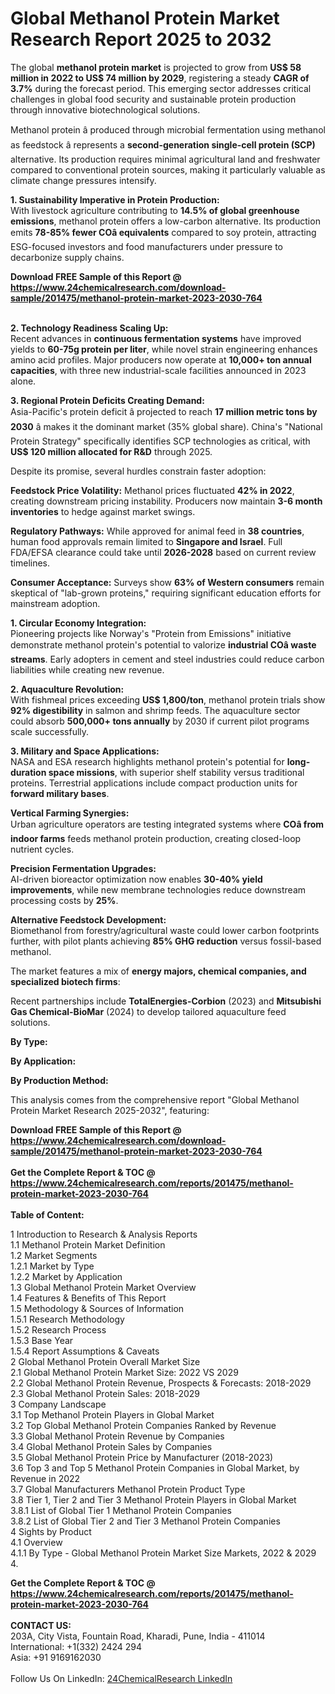 <h1>Global Methanol Protein Market Research Report 2025 to 2032</h1><p>The global <strong>methanol protein market</strong> is projected to grow from <strong>US$ 58 million in 2022 to US$ 74 million by 2029</strong>, registering a steady <strong>CAGR of 3.7%</strong> during the forecast period. This emerging sector addresses critical challenges in global food security and sustainable protein production through innovative biotechnological solutions.</p><p>Methanol protein â produced through microbial fermentation using methanol as feedstock â represents a <strong>second-generation single-cell protein (SCP)</strong> alternative. Its production requires minimal agricultural land and freshwater compared to conventional protein sources, making it particularly valuable as climate change pressures intensify.</p><p><strong>1. Sustainability Imperative in Protein Production:</strong><br>
With livestock agriculture contributing to <strong>14.5% of global greenhouse emissions</strong>, methanol protein offers a low-carbon alternative. Its production emits <strong>78-85% fewer COâ equivalents</strong> compared to soy protein, attracting ESG-focused investors and food manufacturers under pressure to decarbonize supply chains.</p><div><b>Download FREE Sample of this Report @ 
            <a href="https://www.24chemicalresearch.com/download-sample/201475/methanol-protein-market-2023-2030-764">
            https://www.24chemicalresearch.com/download-sample/201475/methanol-protein-market-2023-2030-764</a></b></div><br><p><strong>2. Technology Readiness Scaling Up:</strong><br>
Recent advances in <strong>continuous fermentation systems</strong> have improved yields to <strong>60-75g protein per liter</strong>, while novel strain engineering enhances amino acid profiles. Major producers now operate at <strong>10,000+ ton annual capacities</strong>, with three new industrial-scale facilities announced in 2023 alone.</p><p><strong>3. Regional Protein Deficits Creating Demand:</strong><br>
Asia-Pacific's protein deficit â projected to reach <strong>17 million metric tons by 2030</strong> â makes it the dominant market (35% global share). China's "National Protein Strategy" specifically identifies SCP technologies as critical, with <strong>US$ 120 million allocated for R&amp;D</strong> through 2025.</p><p>Despite its promise, several hurdles constrain faster adoption:</p><p><strong>Feedstock Price Volatility:</strong> Methanol prices fluctuated <strong>42% in 2022</strong>, creating downstream pricing instability. Producers now maintain <strong>3-6 month inventories</strong> to hedge against market swings.</p><p><strong>Regulatory Pathways:</strong> While approved for animal feed in <strong>38 countries</strong>, human food approvals remain limited to <strong>Singapore and Israel</strong>. Full FDA/EFSA clearance could take until <strong>2026-2028</strong> based on current review timelines.</p><p><strong>Consumer Acceptance:</strong> Surveys show <strong>63% of Western consumers</strong> remain skeptical of "lab-grown proteins," requiring significant education efforts for mainstream adoption.</p><p><strong>1. Circular Economy Integration:</strong><br>
Pioneering projects like Norway's "Protein from Emissions" initiative demonstrate methanol protein's potential to valorize <strong>industrial COâ waste streams</strong>. Early adopters in cement and steel industries could reduce carbon liabilities while creating new revenue.</p><p><strong>2. Aquaculture Revolution:</strong><br>
With fishmeal prices exceeding <strong>US$ 1,800/ton</strong>, methanol protein trials show <strong>92% digestibility</strong> in salmon and shrimp feeds. The aquaculture sector could absorb <strong>500,000+ tons annually</strong> by 2030 if current pilot programs scale successfully.</p><p><strong>3. Military and Space Applications:</strong><br>
NASA and ESA research highlights methanol protein's potential for <strong>long-duration space missions</strong>, with superior shelf stability versus traditional proteins. Terrestrial applications include compact production units for <strong>forward military bases</strong>.</p><p><strong>Vertical Farming Synergies:</strong><br>
	Urban agriculture operators are testing integrated systems where <strong>COâ from indoor farms</strong> feeds methanol protein production, creating closed-loop nutrient cycles.</p><p><strong>Precision Fermentation Upgrades:</strong><br>
	AI-driven bioreactor optimization now enables <strong>30-40% yield improvements</strong>, while new membrane technologies reduce downstream processing costs by <strong>25%</strong>.</p><p><strong>Alternative Feedstock Development:</strong><br>
	Biomethanol from forestry/agricultural waste could lower carbon footprints further, with pilot plants achieving <strong>85% GHG reduction</strong> versus fossil-based methanol.</p><p>The market features a mix of <strong>energy majors, chemical companies, and specialized biotech firms</strong>:</p><p>Recent partnerships include <strong>TotalEnergies-Corbion</strong> (2023) and <strong>Mitsubishi Gas Chemical-BioMar</strong> (2024) to develop tailored aquaculture feed solutions.</p><p><strong>By Type:</strong></p><p><strong>By Application:</strong></p><p><strong>By Production Method:</strong></p><p>This analysis comes from the comprehensive report "Global Methanol Protein Market Research 2025-2032", featuring:
</p><div><b>Download FREE Sample of this Report @ 
            <a href="https://www.24chemicalresearch.com/download-sample/201475/methanol-protein-market-2023-2030-764">
            https://www.24chemicalresearch.com/download-sample/201475/methanol-protein-market-2023-2030-764</a></b></div><br><div><b>Get the Complete Report & TOC @ 
            <a href="https://www.24chemicalresearch.com/reports/201475/methanol-protein-market-2023-2030-764">
            https://www.24chemicalresearch.com/reports/201475/methanol-protein-market-2023-2030-764</a></b></div><br>
            <b>Table of Content:</b><p>1 Introduction to Research & Analysis Reports<br />
    1.1 Methanol Protein Market Definition<br />
    1.2 Market Segments<br />
        1.2.1 Market by Type<br />
        1.2.2 Market by Application<br />
    1.3 Global Methanol Protein Market Overview<br />
    1.4 Features & Benefits of This Report<br />
    1.5 Methodology & Sources of Information<br />
        1.5.1 Research Methodology<br />
        1.5.2 Research Process<br />
        1.5.3 Base Year<br />
        1.5.4 Report Assumptions & Caveats<br />
2 Global Methanol Protein Overall Market Size<br />
    2.1 Global Methanol Protein Market Size: 2022 VS 2029<br />
    2.2 Global Methanol Protein Revenue, Prospects & Forecasts: 2018-2029<br />
    2.3 Global Methanol Protein Sales: 2018-2029<br />
3 Company Landscape<br />
    3.1 Top Methanol Protein Players in Global Market<br />
    3.2 Top Global Methanol Protein Companies Ranked by Revenue<br />
    3.3 Global Methanol Protein Revenue by Companies<br />
    3.4 Global Methanol Protein Sales by Companies<br />
    3.5 Global Methanol Protein Price by Manufacturer (2018-2023)<br />
    3.6 Top 3 and Top 5 Methanol Protein Companies in Global Market, by Revenue in 2022<br />
    3.7 Global Manufacturers Methanol Protein Product Type<br />
    3.8 Tier 1, Tier 2 and Tier 3 Methanol Protein Players in Global Market<br />
        3.8.1 List of Global Tier 1 Methanol Protein Companies<br />
        3.8.2 List of Global Tier 2 and Tier 3 Methanol Protein Companies<br />
4 Sights by Product<br />
    4.1 Overview<br />
        4.1.1 By Type - Global Methanol Protein Market Size Markets, 2022 & 2029<br />
        4.</p><div><b>Get the Complete Report & TOC @ 
            <a href="https://www.24chemicalresearch.com/reports/201475/methanol-protein-market-2023-2030-764">
            https://www.24chemicalresearch.com/reports/201475/methanol-protein-market-2023-2030-764</a></b></div><br><b>CONTACT US:</b><br>
            203A, City Vista, Fountain Road, Kharadi, Pune, India - 411014<br>
            International: +1(332) 2424 294<br>
            Asia: +91 9169162030 <br><br>
            Follow Us On LinkedIn: <a href="https://www.linkedin.com/company/24chemicalresearch/">24ChemicalResearch LinkedIn</a>